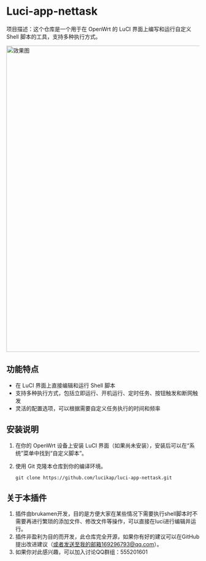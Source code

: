 # Luci-app-nettask

项目描述：这个仓库是一个用于在 OpenWrt 的 LuCI 界面上编写和运行自定义 Shell 脚本的工具，支持多种执行方式。

<img src="https://github.com/lucikap/luci-app-nettask/blob/main/png/Overview.png" alt="效果图" width="800">

## 功能特点

- 在 LuCI 界面上直接编辑和运行 Shell 脚本
- 支持多种执行方式，包括立即运行、开机运行、定时任务、按钮触发和断网触发
- 灵活的配置选项，可以根据需要自定义任务执行的时间和频率

## 安装说明

1. 在你的 OpenWrt 设备上安装 LuCI 界面（如果尚未安装），安装后可以在“系统”菜单中找到“自定义脚本”。

2. 使用 Git 克隆本仓库到你的编译环境。

   ```shell
   git clone https://github.com/lucikap/luci-app-nettask.git

## 关于本插件

1. 插件由brukamen开发，目的是方便大家在某些情况下需要执行shell脚本时不需要再进行繁琐的添加文件、修改文件等操作，可以直接在luci进行编辑并运行。
2. 插件非盈利为目的而开发，此仓库完全开源，如果你有好的建议可以在GitHub提出改进建议（或者发送至我的邮箱169296793@qq.com）。
3. 如果你对此感兴趣，可以加入讨论QQ群组：555201601<br>
<html>
<head>
    <style>
        .image-container {
            display: flex;
        }

        .image-container img {
            margin-right: 20px;
        }
    </style>
</head>
<body>
    <div class="image-container">
        <img src="https://github.com/lucikap/luci-app-nettask/blob/main/png/qrcode_1708176698643.jpg" alt="qq" width="300">
        <img src="https://github.com/lucikap/luci-app-nettask/blob/main/png/eeda353f2bd3110abbe23dd362bc839.jpg" alt="weixin" width="300">
    </div>
</body>
</html>
